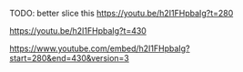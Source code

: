 
TODO: better slice this
https://youtu.be/h2I1FHpbaIg?t=280

https://youtu.be/h2I1FHpbaIg?t=430

https://www.youtube.com/embed/h2I1FHpbaIg?start=280&end=430&version=3